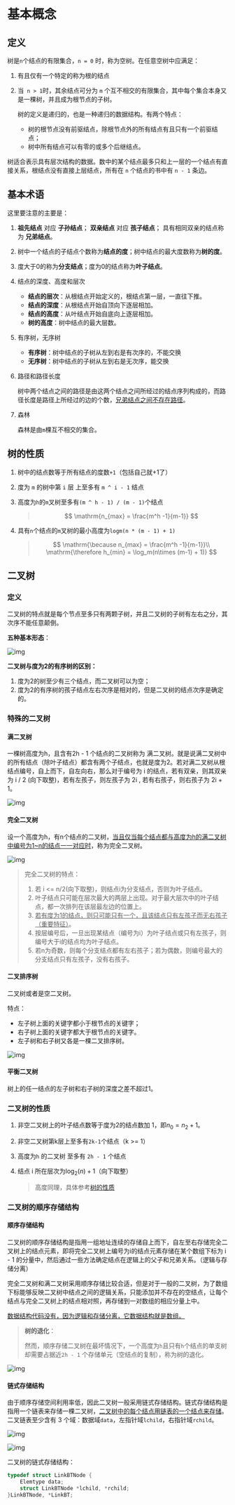 # 基本概念

## 定义

树是`n`个结点的有限集合，`n = 0` 时，称为空树。在任意空树中应满足：

1. 有且仅有一个特定的称为根的结点

2. 当` n > 1`时，其余结点可分为 `m` 个互不相交的有限集合，其中每个集合本身又是一棵树，并且成为根节点的子树。

   树的定义是递归的，也是一种递归的数据结构。有两个特点：

   * 树的根节点没有前驱结点，除根节点外的所有结点有且只有一个前驱结点；
   * 树中所有结点可以有零的或多个后继结点。

树适合表示具有层次结构的数据。数中的某个结点最多只和上一层的一个结点有直接关系，根结点没有直接上层结点，所有在 `n` 个结点的书中有 `n - 1` 条边。

## 基本术语

这里要注意的主要是：

1. **祖先结点** 对应 **子孙结点**； **双亲结点** 对应 **孩子结点**； 具有相同双亲的结点称为 **兄弟结点**。

2. 树中一个结点的子结点个数称为**结点的度**；树中结点的最大度数称为**树的度**。

3. 度大于0的称为**分支结点**；度为0的结点称为**叶子结点**。

4. 结点的深度、高度和层次

   * **结点的层次**：从根结点开始定义的，根结点第一层，一直往下推。
   * **结点的深度**：从根结点开始自顶向下逐层相加。
   * **结点的高度**：从叶结点开始自底向上逐层相加。
   * **树的高度**：树中结点的最大层数。

5. 有序树，无序树

   * **有序树**：树中结点的子树从左到右是有次序的，不能交换
   * **无序树**：树中结点的子树从左到右是无次序，能交换

6. 路径和路径长度

   树中两个结点之间的路径是由这两个结点之间所经过的结点序列构成的，而路径长度是路径上所经过的边的个数，<u>兄弟结点之间不存在路径</u>。

7. 森林

   森林是由`m`棵互不相交的集合。

## 树的性质

1. 树中的结点数等于所有结点的度数`+1`（包括自己就+1了）

2. 度为 `m` 的树中第 `i` 层 上至多有 `m ^ i - 1` 结点

3. 高度为`h`的`m`叉树至多有`(m ^ h - 1) / (m - 1)`个结点

   > $$
   > \mathrm{n_{max} = \frac{m^h -1}{m-1}}
   > $$

4. 具有`n`个结点的`m`叉树的最小高度为`logm(n * (m - 1) + 1) `

   > $$
   > \mathrm{\because n_{max} = \frac{m^h -1}{m-1}}\\
   > \mathrm{\therefore h_{min} = \log_m(n\times (m-1) + 1)}
   > $$

## 二叉树

### 定义

二叉树的特点就是每个节点至多只有两颗子树，并且二叉树的子树有左右之分，其次序不能任意颠倒。

**五种基本形态**：

![img](https://img.sped0nwen.com/image/2023/06/06/snwfvc-0.webp)

**二叉树与度为2的有序树的区别：**

1. 度为2的树至少有三个结点，而二叉树可以为空；
2. 度为2的有序树的孩子结点左右次序是相对的，但是二叉树的结点次序是确定的。

### 特殊的二叉树

#### 满二叉树

一棵树高度为h，且含有2h - 1 个结点的二叉树称为 满二叉树。就是说满二叉树中的所有结点（除叶子结点）都含有两个子结点，也就是度为2。若对满二叉树从根结点编号，自上而下，自左向右，那么对于编号为 i 的结点，若有双亲，则其双亲为 i / 2 (向下取整)，若有左孩子，则左孩子为 2i , 若有右孩子，则右孩子为 2i + 1。

![img](https://img.sped0nwen.com/image/2023/06/06/sq6fm5-0.webp)

#### 完全二叉树

设一个高度为h，有n个结点的二叉树，<u>当且仅当每个结点都与高度为h的满二叉树中编号为1~n的结点一一对应时</u>，称为完全二叉树。

![img](https://img.sped0nwen.com/image/2023/06/06/tz4ibi-0.webp)

> 完全二叉树的特点：
>
> 1. 若 i <= n/2(向下取整)，则结点i为分支结点，否则为叶子结点。
> 2. 叶子结点只可能在层次最大的两层上出现。对于最大层次中的叶子结点，都一次排列在该层最左边的位置上。
> 3. <u>若有度为1的结点，则只可能只有一个，且该结点只有左孩子而无右孩子（重要特征）</u>。
> 4. 按层编号后，一旦出现某结点（编号为i）为叶子结点或只有左孩子，则编号大于i的结点均为叶子结点。
> 5. 若n为奇数，则每个分支结点都有左右孩子；若为偶数，则编号最大的分支结点只有左孩子，没有右孩子。

#### 二叉排序树

二叉树或者是空二叉树。

特点：

* 左子树上面的关键字都小于根节点的关键字；
* 右子树上面的关键字都大于根节点的关键字。
* 左子树和右子树又各是一棵二叉排序树。

![img](https://img.sped0nwen.com/image/2023/06/07/s9r27x-0.webp)

#### 平衡二叉树

树上的任一结点的左子树和右子树的深度之差不超过1。

### 二叉树的性质

1. 非空二叉树上的叶子结点数等于度为2的结点数加 1，即$n_0 = n_2 + 1$。

2. 非空二叉树第k层上至多有`2k-1`个结点（k >= 1）

3. 高度为`h` 的二叉树 至多有 `2h - 1` 个结点

4. 结点 i 所在层次为$\log_2(n) + 1$（向下取整）

   > 高度同理，具体参考[树的性质](#树的性质)

### 二叉树的顺序存储结构

#### 顺序存储结构

二叉树的顺序存储结构是指用一组地址连续的存储自上而下，自左至右存储完全二叉树上的结点元素，即将完全二叉树上编号为i的结点元素存储在某个数组下标为 i - 1 的分量中，然后通过一些方法确定结点在逻辑上的父子和兄弟关系。（逻辑与存储分离）

完全二叉树和满二叉树采用顺序存储比较合适，但是对于一般的二叉树，为了数组下标能够反映二叉树中结点之间的逻辑关系，只能添加并不存在的空结点，让每个结点与完全二叉树上的结点相对照，再存储到一对数组的相应分量上中。

<u>数据结构代码没有，因为逻辑和存储分离，它数据结构就是数组。</u>

> **树的退化**：
>
> 然而，顺序存储二叉树在最坏情况下，一个高度为`h`且只有`h`个结点的单支树却需要占据近`2h - 1` 个存储单元（空结点的复制），称为树的退化。

![img](https://img.sped0nwen.com/image/2023/06/07/syuj6o-0.webp)

#### 链式存储结构

由于顺序存储空间利用率低，因此二叉树一般采用链式存储结构。链式存储结构是指用一个链表来存储一棵二叉树，<u>二叉树中的每个结点用链表的一个结点来存储</u>。二叉链表至少含有 3 个域：数据域`data`，左指针域`lchild`，右指针域`rchild`。

![img](https://img.sped0nwen.com/image/2023/06/07/t106wg-0.webp)

![img](https://img.sped0nwen.com/image/2023/06/07/t13pcb-0.webp)

二叉树的链式存储结构：

```c
typedef struct LinkBTNode {
    Elemtype data;
    struct LinkBTNode *lchild, *rchild;
}LinkBTNode, *LinkBT;
```

